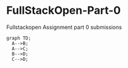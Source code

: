 # FullStackOpen-Part-0
Fullstackopen Assignment part 0 submissions

```mermaid
graph TD;
  A-->B;
  A-->C;
  B-->D;
  C-->D;


```